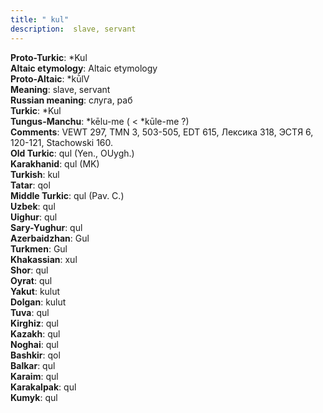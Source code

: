 ```yaml
---
title: " kul"
description:  slave, servant
---
```


<strong>Proto-Turkic</strong>:  *Kul<br>
<strong>Altaic etymology</strong>:  Altaic etymology<br>
<strong> Proto-Altaic</strong>:  *kū̀lV<br>
<strong>Meaning</strong>:  slave, servant<br>
<strong>Russian meaning</strong>:  слуга, раб<br>
<strong>Turkic</strong>:  *Kul<br>
<strong>Tungus-Manchu</strong>:  *kēlu-me ( < *kūle-me ?)<br>
<strong>Comments</strong>:  VEWT 297, TMN 3, 503-505, EDT 615, Лексика 318, ЭСТЯ 6, 120-121, Stachowski 160.<br>
<strong>Old Turkic</strong>:  qul (Yen., OUygh.)<br>
<strong>Karakhanid</strong>:  qul (MK)<br>
<strong>Turkish</strong>:  kul<br>
<strong>Tatar</strong>:  qol<br>
<strong>Middle Turkic</strong>:  qul (Pav. C.)<br>
<strong>Uzbek</strong>:  qul<br>
<strong>Uighur</strong>:  qul<br>
<strong>Sary-Yughur</strong>:  qul<br>
<strong>Azerbaidzhan</strong>:  Gul<br>
<strong>Turkmen</strong>:  Gul<br>
<strong>Khakassian</strong>:  xul<br>
<strong>Shor</strong>:  qul<br>
<strong>Oyrat</strong>:  qul<br>
<strong>Yakut</strong>:  kulut<br>
<strong>Dolgan</strong>:  kulut<br>
<strong>Tuva</strong>:  qul<br>
<strong>Kirghiz</strong>:  qul<br>
<strong>Kazakh</strong>:  qul<br>
<strong>Noghai</strong>:  qul<br>
<strong>Bashkir</strong>:  qol<br>
<strong>Balkar</strong>:  qul<br>
<strong>Karaim</strong>:  qul<br>
<strong>Karakalpak</strong>:  qul<br>
<strong>Kumyk</strong>:  qul<br>



